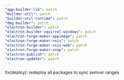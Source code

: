```yaml
---
"app-builder-lib": patch
"builder-util": patch
"builder-util-runtime": patch
"dmg-builder": patch
"electron-builder": patch
"electron-builder-squirrel-windows": patch
"electron-forge-maker-appimage": patch
"electron-forge-maker-nsis": patch
"electron-forge-maker-nsis-web": patch
"electron-forge-maker-snap": patch
"electron-publish": patch
"electron-updater": patch
---
```


fix(deploy): redeploy all packages to sync semver ranges
